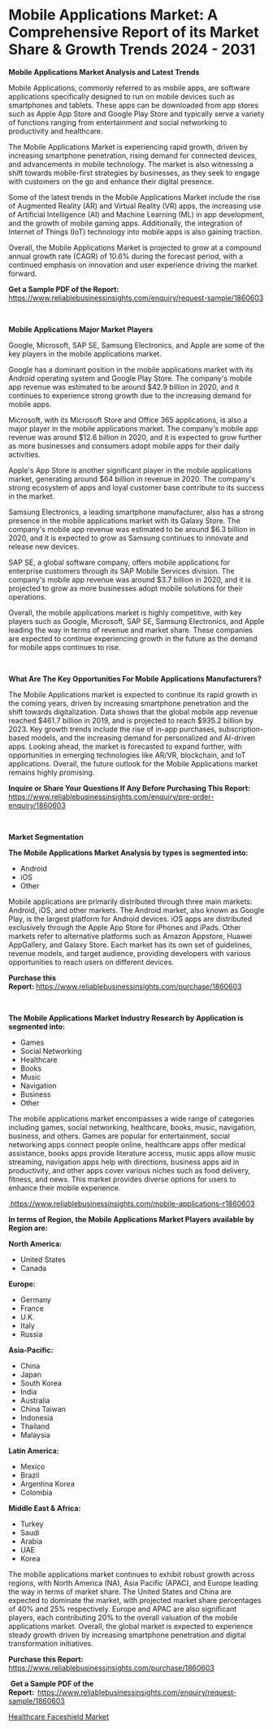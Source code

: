 <p><h1>Mobile Applications Market: A Comprehensive Report of its Market Share & Growth Trends 2024 - 2031</h1></p><p><strong>Mobile Applications Market Analysis and Latest Trends</strong></p>
<p><p>Mobile Applications, commonly referred to as mobile apps, are software applications specifically designed to run on mobile devices such as smartphones and tablets. These apps can be downloaded from app stores such as Apple App Store and Google Play Store and typically serve a variety of functions ranging from entertainment and social networking to productivity and healthcare.</p><p>The Mobile Applications Market is experiencing rapid growth, driven by increasing smartphone penetration, rising demand for connected devices, and advancements in mobile technology. The market is also witnessing a shift towards mobile-first strategies by businesses, as they seek to engage with customers on the go and enhance their digital presence.</p><p>Some of the latest trends in the Mobile Applications Market include the rise of Augmented Reality (AR) and Virtual Reality (VR) apps, the increasing use of Artificial Intelligence (AI) and Machine Learning (ML) in app development, and the growth of mobile gaming apps. Additionally, the integration of Internet of Things (IoT) technology into mobile apps is also gaining traction.</p><p>Overall, the Mobile Applications Market is projected to grow at a compound annual growth rate (CAGR) of 10.6% during the forecast period, with a continued emphasis on innovation and user experience driving the market forward.</p></p>
<p><strong>Get a Sample PDF of the Report:&nbsp;</strong> <a href="https://www.reliablebusinessinsights.com/enquiry/request-sample/1860603">https://www.reliablebusinessinsights.com/enquiry/request-sample/1860603</a></p>
<p>&nbsp;</p>
<p><strong>Mobile Applications Major Market Players</strong></p>
<p><p>Google, Microsoft, SAP SE, Samsung Electronics, and Apple are some of the key players in the mobile applications market.</p><p>Google has a dominant position in the mobile applications market with its Android operating system and Google Play Store. The company's mobile app revenue was estimated to be around $42.9 billion in 2020, and it continues to experience strong growth due to the increasing demand for mobile apps.</p><p>Microsoft, with its Microsoft Store and Office 365 applications, is also a major player in the mobile applications market. The company's mobile app revenue was around $12.6 billion in 2020, and it is expected to grow further as more businesses and consumers adopt mobile apps for their daily activities.</p><p>Apple's App Store is another significant player in the mobile applications market, generating around $64 billion in revenue in 2020. The company's strong ecosystem of apps and loyal customer base contribute to its success in the market.</p><p>Samsung Electronics, a leading smartphone manufacturer, also has a strong presence in the mobile applications market with its Galaxy Store. The company's mobile app revenue was estimated to be around $6.3 billion in 2020, and it is expected to grow as Samsung continues to innovate and release new devices.</p><p>SAP SE, a global software company, offers mobile applications for enterprise customers through its SAP Mobile Services division. The company's mobile app revenue was around $3.7 billion in 2020, and it is projected to grow as more businesses adopt mobile solutions for their operations.</p><p>Overall, the mobile applications market is highly competitive, with key players such as Google, Microsoft, SAP SE, Samsung Electronics, and Apple leading the way in terms of revenue and market share. These companies are expected to continue experiencing growth in the future as the demand for mobile apps continues to rise.</p></p>
<p>&nbsp;</p>
<p><strong>What Are The Key Opportunities For Mobile Applications Manufacturers?</strong></p>
<p><p>The Mobile Applications market is expected to continue its rapid growth in the coming years, driven by increasing smartphone penetration and the shift towards digitalization. Data shows that the global mobile app revenue reached $461.7 billion in 2019, and is projected to reach $935.2 billion by 2023. Key growth trends include the rise of in-app purchases, subscription-based models, and the increasing demand for personalized and AI-driven apps. Looking ahead, the market is forecasted to expand further, with opportunities in emerging technologies like AR/VR, blockchain, and IoT applications. Overall, the future outlook for the Mobile Applications market remains highly promising.</p></p>
<p><strong>Inquire or Share Your Questions If Any Before Purchasing This Report:</strong> <a href="https://www.reliablebusinessinsights.com/enquiry/pre-order-enquiry/1860603">https://www.reliablebusinessinsights.com/enquiry/pre-order-enquiry/1860603</a></p>
<p>&nbsp;</p>
<p><strong>Market Segmentation</strong></p>
<p><strong>The Mobile Applications Market Analysis by types is segmented into:</strong></p>
<p><ul><li>Android</li><li>iOS</li><li>Other</li></ul></p>
<p><p>Mobile applications are primarily distributed through three main markets: Android, iOS, and other markets. The Android market, also known as Google Play, is the largest platform for Android devices. iOS apps are distributed exclusively through the Apple App Store for iPhones and iPads. Other markets refer to alternative platforms such as Amazon Appstore, Huawei AppGallery, and Galaxy Store. Each market has its own set of guidelines, revenue models, and target audience, providing developers with various opportunities to reach users on different devices.</p></p>
<p><strong>Purchase this Report:&nbsp;</strong><a href="https://www.reliablebusinessinsights.com/purchase/1860603">https://www.reliablebusinessinsights.com/purchase/1860603</a></p>
<p>&nbsp;</p>
<p><strong>The Mobile Applications Market Industry Research by Application is segmented into:</strong></p>
<p><ul><li>Games</li><li>Social Networking</li><li>Healthcare</li><li>Books</li><li>Music</li><li>Navigation</li><li>Business</li><li>Other</li></ul></p>
<p><p>The mobile applications market encompasses a wide range of categories including games, social networking, healthcare, books, music, navigation, business, and others. Games are popular for entertainment, social networking apps connect people online, healthcare apps offer medical assistance, books apps provide literature access, music apps allow music streaming, navigation apps help with directions, business apps aid in productivity, and other apps cover various niches such as food delivery, fitness, and news. This market provides diverse options for users to enhance their mobile experience.</p></p>
<p><a href="https://www.reliablebusinessinsights.com/mobile-applications-r1860603">&nbsp;https://www.reliablebusinessinsights.com/mobile-applications-r1860603</a></p>
<p><strong>In terms of Region, the Mobile Applications Market Players available by Region are:</strong></p>
<p>
    <p> <strong> North America: </strong>
        <ul>
            <li>United States</li>
            <li>Canada</li>
        </ul>
        </p> 
    <p> <strong> Europe: </strong>
        <ul>
            <li>Germany</li>
            <li>France</li>
            <li>U.K.</li>
            <li>Italy</li>
            <li>Russia</li>
        </ul>
        </p> 
    <p> <strong> Asia-Pacific: </strong>
        <ul>
            <li>China</li>
            <li>Japan</li>
            <li>South Korea</li>
            <li>India</li>
            <li>Australia</li>
            <li>China Taiwan</li>
            <li>Indonesia</li>
            <li>Thailand</li>
            <li>Malaysia</li>
        </ul>
        </p> 
    <p> <strong> Latin America: </strong>
        <ul>
            <li>Mexico</li>
            <li>Brazil</li>
            <li>Argentina Korea</li>
            <li>Colombia</li>
        </ul>
        </p> 
    <p> <strong> Middle East & Africa: </strong>
        <ul>
            <li>Turkey</li>
            <li>Saudi</li>
            <li>Arabia</li>
            <li>UAE</li>
            <li>Korea</li>
        </ul>
    </p>
    </p>
<p><p>The mobile applications market continues to exhibit robust growth across regions, with North America (NA), Asia Pacific (APAC), and Europe leading the way in terms of market share. The United States and China are expected to dominate the market, with projected market share percentages of 40% and 25% respectively. Europe and APAC are also significant players, each contributing 20% to the overall valuation of the mobile applications market. Overall, the global market is expected to experience steady growth driven by increasing smartphone penetration and digital transformation initiatives.</p></p>
<p><strong>Purchase this Report: </strong><a href="https://www.reliablebusinessinsights.com/purchase/1860603">https://www.reliablebusinessinsights.com/purchase/1860603</a></p>
<p>&nbsp;<strong>Get a Sample PDF of the Report:&nbsp;&nbsp;</strong><a href="https://www.reliablebusinessinsights.com/enquiry/request-sample/1860603">https://www.reliablebusinessinsights.com/enquiry/request-sample/1860603</a></p>
<p><strong></strong></p>
<p><p><a href="https://view.publitas.com/reportprime-1/global-healthcare-faceshield-market-by-product-type-by-application-by-region-and-companies-industry-segment-outlook-market-assessment-competition-scenario-trends-and-forecast-2024-2031/">Healthcare Faceshield Market</a></p></p>